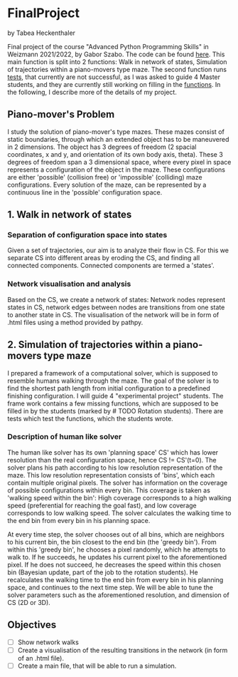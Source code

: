 # FinalProject
by Tabea Heckenthaler

Final project of the course "Advanced Python Programming Skills" in Weizmann 2021/2022, by Gabor Szabo. 
The code can be found [here](https://github.com/TabeaHeckenthaler/AntsShapes/blob/master/final_project_main_Gabor.py).
This main function is split into 2 functions: Walk in network of states, Simulation of trajectories within a piano-movers type maze.
The second function runs 
[tests](https://github.com/TabeaHeckenthaler/AntsShapes/blob/master/PS_Search_Algorithms/Path_Planning_Rotation_students_test.py), 
that currently are not successful, as I was asked to guide 4 Master students, and they are currently still working on filling in the 
[functions](https://github.com/TabeaHeckenthaler/AntsShapes/blob/master/PS_Search_Algorithms/Path_Planning_Rotation_students.py). 
In the following, I describe more of the details of my project. 

## Piano-mover's Problem
I study the solution of piano-mover's type mazes. 
These mazes consist of static boundaries, through which an extended object has to be maneuvered in 2 dimensions.
The object has 3 degrees of freedom (2 spacial coordinates, x and y, and orientation of its own body axis, theta).
These 3 degrees of freedom span a 3 dimensional space, where every pixel in space represents a configuration of the 
object in the maze. These configurations are either 'possible' (collision free) or 'impossible' (colliding) maze 
configurations. 
Every solution of the maze, can be represented by a continuous line in the 'possible' configuration space. 

## 1. Walk in network of states
### Separation of configuration space into states
Given a set of trajectories, our aim is to analyze their flow in CS. 
For this we separate CS into different areas by eroding the CS, and finding all connected components. 
Connected components are termed a 'states'. 

### Network visualisation and analysis 
Based on the CS, we create a network of states: Network nodes represent states in CS, 
network edges between nodes are transitions from one state to another state in CS. 
The visualisation of the network will be in form of .html files using a method provided by pathpy.

## 2. Simulation of trajectories within a piano-movers type maze
I prepared a framework of a computational solver, which is supposed to resemble humans walking through the maze. 
The goal of the solver is to find the shortest path length from initial configuration to a predefined finishing 
configuration.
I will guide 4 "experimental project" students. The frame work contains a few missing functions, which are supposed to 
be filled in by the students (marked by # TODO Rotation students).
There are tests which test the functions, which the students wrote.

### Description of human like solver
The human like solver has its own 'planning space' CS' which has lower resolution than the real configuration space, 
hence CS != CS'(t=0). 
The solver plans his path according to his low resolution representation of the maze. This low resolution representation
consists of 'bins', which each contain multiple original pixels. The solver has information on the coverage of 
possible configurations within every bin. This coverage is taken as 'walking speed within the bin': High coverage 
corresponds to a high walking speed (preferential for reaching the goal fast), and low coverage corresponds to low walking speed.
The solver calculates the walking time to the end bin from every bin in his planning space. 

At every time step, the solver chooses out of all bins, which are neighbors to his current bin, the bin closest to the end bin 
(the 'greedy bin'). 
From within this 'greedy bin', he chooses a pixel randomly, which he attempts to walk to. 
If he succeeds, he updates his current pixel to the aforementioned pixel.
If he does not succeed, he decreases the speed within this chosen bin (Bayesian update, part of the job to the rotation 
students). He recalculates the walking time to the end bin from every bin in his planning 
space, and continues to the next time step. 
We will be able to tune the solver parameters such as the aforementioned resolution, and dimension of CS (2D or 3D).

## Objectives
-[ ] Show network walks
-[ ] Create a visualisation of the resulting transitions in the network (in form of an .html file). 
-[ ] Create a main file, that will be able to run a simulation.
